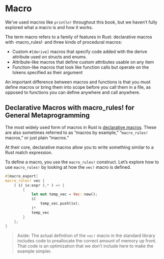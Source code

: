 # Macro

We’ve used macros like `println!` throughout this book, but we haven’t fully explored what a macro is and how it works.

The term macro refers to a family of features in Rust: declarative macros with ·macro_rules!· and three kinds of procedural macros:

- Custom `#[derive]` macros that specify code added with the derive attribute used on structs and enums.
- Attribute-like macros that define custom attributes usable on any item
- Function-like macros that look like function calls but operate on the tokens specified as their argument

An important difference between macros and functions is that you must define macros or bring them into scope before you call them in a file, as opposed to functions you can define anywhere and call anywhere.

## Declarative Macros with macro_rules! for General Metaprogramming
The most widely used form of macros in Rust is <u>declarative macros</u>. These are also sometimes referred to as “macros by example,” “`macro_rules!` macros,” or just plain “macros.”

At their core, declarative macros allow you to write something similar to a Rust match expression.

To define a macro, you use the `macro_rules!` construct. Let’s explore how to use `macro_rules!` by looking at how the `vec!` macro is defined.

~~~rust
#[macro_export]
macro_rules! vec {
    ( $( $x:expr ),* ) => {
        {
            let mut temp_vec = Vec::new();
            $(
                temp_vec.push($x);
            )*
            temp_vec
        }
    };
}
~~~

> Aside: The actual definition of the `vec!` macro in the standard library includes code to preallocate the correct amount of memory up front. That code is an optimization that we don’t include here to make the example simpler.
